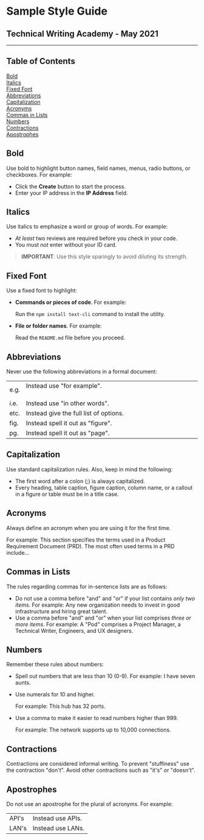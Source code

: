 
# **Sample Style Guide** 
## Technical Writing Academy - May 2021
---

## Table of Contents
[Bold](#Bold) <br>
[Italics](#Italics) <br>
[Fixed Font](#Fixed-Font) <br>
[Abbreviations](#Abbreviations) <br>
[Capitalization](#Capitalization) <br>
[Acronyms](#Acronyms) <br>
[Commas in Lists](#Commas-in-Lists) <br>
[Numbers](#Numbers)<br>
[Contractions](#Contractions)<br>
[Apostrophes](#Apostrophes) <br>

## Bold
Use bold to highlight button names, field names, menus, radio buttons, or checkboxes. For example:
- Click the **Create** button to start the process.
- Enter your IP address in the **IP Address** field.


## Italics
Use italics to emphasize a word or group of words. For example:
- *At least* two reviews are required before you check in your code.
- You must *not* enter without your ID card.

>**IMPORTANT**: Use this style sparingly to avoid diluting its strength.

## Fixed Font
Use a fixed font to highlight: 
- **Commands or pieces of code**. For example:

    Run the `npm install text-cli` command to install the utility. 
- **File or folder names**. For example:

    Read the `README.md` file before you proceed.

## Abbreviations
Never use the following abbreviations in a formal document:

<table>
	<tr>
		<td>e.g.</td>
		<td>Instead use "for example". &nbsp;&nbsp;&nbsp;&nbsp;&nbsp;&nbsp;&nbsp;&nbsp;&nbsp;&nbsp;&nbsp;&nbsp;&nbsp;&nbsp;&nbsp;&nbsp;&nbsp;&nbsp;&nbsp;&nbsp;&nbsp;&nbsp;&nbsp;&nbsp;&nbsp;&nbsp;&nbsp;&nbsp;&nbsp;&nbsp;&nbsp;&nbsp;&nbsp;&nbsp;&nbsp;&nbsp;&nbsp;&nbsp;&nbsp;&nbsp;&nbsp;&nbsp;&nbsp;&nbsp;&nbsp;&nbsp;&nbsp;&nbsp;&nbsp;&nbsp;&nbsp;&nbsp;&nbsp;&nbsp;&nbsp;&nbsp;&nbsp;&nbsp;&nbsp;&nbsp;&nbsp;&nbsp;&nbsp;&nbsp;&nbsp;&nbsp;&nbsp;&nbsp;&nbsp;&nbsp;&nbsp;&nbsp;&nbsp;&nbsp;&nbsp;&nbsp;&nbsp;&nbsp;&nbsp;&nbsp;&nbsp;&nbsp;&nbsp;&nbsp;&nbsp;&nbsp;&nbsp;&nbsp;&nbsp;&nbsp;&nbsp;&nbsp;&nbsp;&nbsp;&nbsp;&nbsp;&nbsp;&nbsp;&nbsp;&nbsp;&nbsp;&nbsp;&nbsp;&nbsp;&nbsp;&nbsp;&nbsp;&nbsp;&nbsp;&nbsp;&nbsp;&nbsp;&nbsp;&nbsp;&nbsp;&nbsp;&nbsp;&nbsp;&nbsp;&nbsp;&nbsp;&nbsp;&nbsp;&nbsp;&nbsp;&nbsp;&nbsp;&nbsp;&nbsp;&nbsp;&nbsp;&nbsp;&nbsp;&nbsp;&nbsp;&nbsp;&nbsp;&nbsp;&nbsp;&nbsp;&nbsp;&nbsp;&nbsp;&nbsp;&nbsp;&nbsp;
		</td>
	</tr>
	<tr>
		<td>i.e.</td>
		<td>Instead use "in other words".</td>
	</tr>
	<tr>
		<td>etc.</td>
		<td>Instead give the full list of options.</td>
	</tr>
    <tr>
		<td>fig.</td>
		<td>Instead spell it out as "figure".</td>
	</tr>
    <tr>
		<td>pg.</td>
		<td>Instead spell it out as "page".</td>
	</tr>
</table>


## Capitalization
Use standard capitalization rules. Also, keep in mind the following:
- The first word after a colon (;) is always capitalized.
- Every heading, table caption, figure caption, column name, or a callout in a figure or table must be in a title case.


## Acronyms
Always define an acronym when you are using it for the first time.

For example: This section specifies the terms used in a Product Requirement Document (PRD). The most often used terms in a PRD include...

## Commas in Lists
The rules regarding commas for in-sentence lists are as follows:
- Do not use a comma before "and" and "or" if your list contains *only two items.* For example:
Any new organization needs to invest in good infrastructure and hiring great talent.
- Use a comma before "and" and "or" when your list comprises *three or more items*. For example: A "Pod" comprises a Project Manager, a Technical Writer, Engineers, and UX designers.


## Numbers
Remember these rules about numbers:
- Spell out numbers that are less than 10 (0-9). 
For example: I have seven aunts.
- Use numerals for 10 and higher. 

  For example: This hub has 32 ports.
- Use a comma to make it easier to read numbers higher than 999. 

  For example: The network supports up to 10,000 connections.


## Contractions
Contractions are considered informal writing. To prevent "stuffiness" use the contraction "don't". Avoid other contractions such as "it's" or "doesn't".


## Apostrophes
Do not use an apostrophe for the plural of acronyms. For example:


<table>
	 <tr>
		<td>API's</td>
		<td>Instead use APIs.</td>
	</tr>
    <tr>
		<td>LAN's</td>
		<td>Instead use LANs.</td>
	</tr>
</table>


